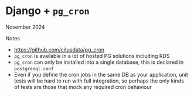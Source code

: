 Django + `pg_cron`
==================

November 2024


Notes
 - https://github.com/citusdata/pg_cron
 - `pg_cron` is available in a lot of hosted PG solutions including RDS
 - `pg_cron` can only be installed into a single database, this is declared in `postgresql.conf`
 - Even if you define the cron jobs in the same DB as your application, unit tests will be hard to run with full
   integration, so perhaps the only kinds of tests are those that mock any required cron behaviour
